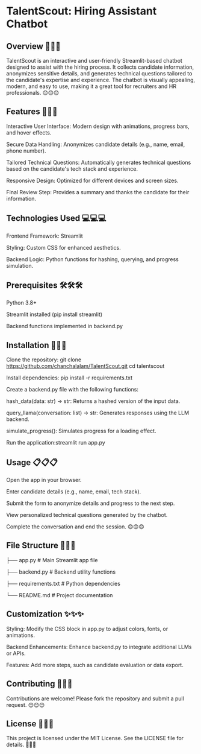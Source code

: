 # TalentScout: Hiring Assistant Chatbot

## Overview 🌟🌟🌟

TalentScout is an interactive and user-friendly Streamlit-based chatbot designed to assist with the hiring process. It collects candidate information, anonymizes sensitive details, and generates technical questions tailored to the candidate's expertise and experience. The chatbot is visually appealing, modern, and easy to use, making it a great tool for recruiters and HR professionals. 😊😊😊

## Features 🎯🎯🎯

Interactive User Interface: Modern design with animations, progress bars, and hover effects.

Secure Data Handling: Anonymizes candidate details (e.g., name, email, phone number).

Tailored Technical Questions: Automatically generates technical questions based on the candidate's tech stack and experience.

Responsive Design: Optimized for different devices and screen sizes.

Final Review Step: Provides a summary and thanks the candidate for their information.

## Technologies Used 💻💻💻

Frontend Framework: Streamlit

Styling: Custom CSS for enhanced aesthetics.

Backend Logic: Python functions for hashing, querying, and progress simulation.

## Prerequisites 🛠️🛠️🛠️

Python 3.8+

Streamlit installed (pip install streamlit)

Backend functions implemented in backend.py

## Installation 🚀🚀🚀

Clone the repository: git clone https://github.com/chanchalalam/TalentScout.git
cd talentscout

Install dependencies: pip install -r requirements.txt

Create a backend.py file with the following functions:

hash_data(data: str) -> str: Returns a hashed version of the input data.

query_llama(conversation: list) -> str: Generates responses using the LLM backend.

simulate_progress(): Simulates progress for a loading effect.

Run the application:streamlit run app.py

## Usage 📋📋📋

Open the app in your browser.

Enter candidate details (e.g., name, email, tech stack).

Submit the form to anonymize details and progress to the next step.

View personalized technical questions generated by the chatbot.

Complete the conversation and end the session. 😊😊😊

## File Structure 📂📂📂

├── app.py               # Main Streamlit app file

├── backend.py           # Backend utility functions

├── requirements.txt     # Python dependencies

└── README.md            # Project documentation

## Customization ✨✨✨

Styling: Modify the CSS block in app.py to adjust colors, fonts, or animations.

Backend Enhancements: Enhance backend.py to integrate additional LLMs or APIs.

Features: Add more steps, such as candidate evaluation or data export.

## Contributing 🤝🤝🤝
Contributions are welcome! Please fork the repository and submit a pull request. 😊😊😊

## License 📜📜📜
This project is licensed under the MIT License. See the LICENSE file for details. 🌟🌟🌟
